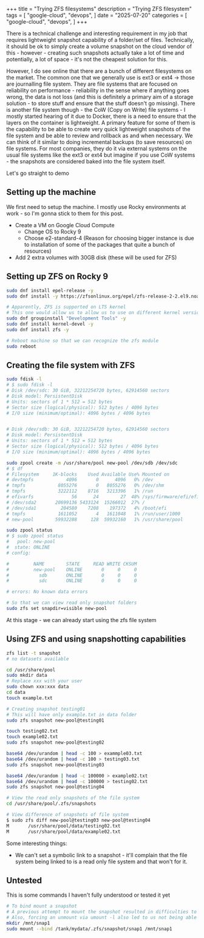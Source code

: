 +++
title = "Trying ZFS filesystems"
description = "Trying ZFS filesystem"
tags = [
    "google-cloud",
    "devops",
]
date = "2025-07-20"
categories = [
    "google-cloud",
    "devops",
]
+++

There is a technical challenge and interesting requirement in my job that requires lightweight snapshot capability of a folder/set of files. Technically, it should be ok to simply create a volume snapshot on the cloud vendor of this - however - creating such snapshots actually take a lot of time and potentially, a lot of space - it's not the cheapest solution for this.

However, I do see online that there are a bunch of different filesystems on the market. The common one that we generally use is ext3 or ext4 -> those are journalling file system. They are file systems that are focused on reliability on performance - reliability in the sense where if anything goes wrong, the data is not loss (and this is definitely a primary aim of a storage solution - to store stuff and ensure that the stuff doesn't go missing). There is another file system though - the CoW (Copy on Write) file systems - I mostly started hearing of it due to Docker, there is a need to ensure that the layers on the container is lightweight. A primary feature for some of them is the capability to be able to create very quick lightweight snapshots of the file system and be able to review and rollback as and when necessary. We can think of it similar to doing incremental backups (to save resources) on file systems. For most companies, they do it via external systems on the usual file systems like the ext3 or ext4 but imagine if you use CoW systems - the snapshots are considered baked into the file system itself.

Let's go straight to demo

## Setting up the machine

We first need to setup the machine. I mostly use Rocky environments at work - so I'm gonna stick to them for this post.

- Create a VM on Google Cloud Compute
  - Change OS to Rocky 9
  - Choose e2-standard-4 (Reason for choosing bigger instance is due to installation of some of the packages that quite a bunch of resources)
- Add 2 extra volumes with 30GB disk (these will be used for ZFS)

## Setting up ZFS on Rocky 9

```bash
sudo dnf install epel-release -y
sudo dnf install -y https://zfsonlinux.org/epel/zfs-release-2-2.el9.noarch.rpm

# Apparently, ZFS is supported on LTS kernel
# This one would allow us to allow us to use on different kernel versions
sudo dnf groupinstall "Development Tools" -y
sudo dnf install kernel-devel -y
sudo dnf install zfs -y

# Reboot machine so that we can recognize the zfs module
sudo reboot
```

## Creating the file system with ZFS

```bash
sudo fdisk -l
# $ sudo fdisk -l
# Disk /dev/sdc: 30 GiB, 32212254720 bytes, 62914560 sectors
# Disk model: PersistentDisk  
# Units: sectors of 1 * 512 = 512 bytes
# Sector size (logical/physical): 512 bytes / 4096 bytes
# I/O size (minimum/optimal): 4096 bytes / 4096 bytes


# Disk /dev/sdb: 30 GiB, 32212254720 bytes, 62914560 sectors
# Disk model: PersistentDisk  
# Units: sectors of 1 * 512 = 512 bytes
# Sector size (logical/physical): 512 bytes / 4096 bytes
# I/O size (minimum/optimal): 4096 bytes / 4096 bytes

sudo zpool create -m /usr/share/pool new-pool /dev/sdb /dev/sdc
# $ df
# Filesystem     1K-blocks    Used Available Use% Mounted on
# devtmpfs            4096       0      4096   0% /dev
# tmpfs            8055276       0   8055276   0% /dev/shm
# tmpfs            3222112    8716   3213396   1% /run
# efivarfs              56      24        27  48% /sys/firmware/efi/efivars
# /dev/sda2       20699136 5433124  15266012  27% /
# /dev/sda1         204580    7208    197372   4% /boot/efi
# tmpfs            1611052       4   1611048   1% /run/user/1000
# new-pool        59932288     128  59932160   1% /usr/share/pool

sudo zpool status
# $ sudo zpool status
#   pool: new-pool
#  state: ONLINE
# config:

#         NAME        STATE     READ WRITE CKSUM
#         new-pool    ONLINE       0     0     0
#           sdb       ONLINE       0     0     0
#           sdc       ONLINE       0     0     0

# errors: No known data errors

# So that we can view read only snapshot folders
sudo zfs set snapdir=visible new-pool
```

At this stage - we can already start using the zfs file system

## Using ZFS and using snapshotting capabilities

```bash
zfs list -t snapshot
# no datasets available

cd /usr/share/pool
sudo mkdir data
# Replace xxx with your user
sudo chown xxx:xxx data
cd data
touch example.txt

# Creating snapshot testing01
# This will have only example.txt in data folder
sudo zfs snapshot new-pool@testing01

touch testing02.txt
touch example02.txt
sudo zfs snapshot new-pool@testing02

base64 /dev/urandom | head -c 100 > exammple03.txt
base64 /dev/urandom | head -c 100 > testing03.txt
sudo zfs snapshot new-pool@testing03

base64 /dev/urandom | head -c 100000 > example02.txt
base64 /dev/urandom | head -c 100000 > testing02.txt
sudo zfs snapshot new-pool@testing04

# View the read only snapshots of the file system
cd /usr/share/pool/.zfs/snapshots

# View difference of snapshots of file system
$ sudo zfs diff new-pool@testing03 new-pool@testing04
M       /usr/share/pool/data/testing02.txt
M       /usr/share/pool/data/example02.txt
```

Some interesting things:
- We can't set a symbolic link to a snapshot - it'll complain that the file system being linked to is a read only file system and that won't for it.

## Untested 

This is some commands I haven't fully understood or tested it yet

```bash
# To bind mount a snapshot
# A previous attempt to mount the snapshot resulted in difficulties to unmount (due to busy device)
# Also, forcing an unmount via umount -l also led to us not being able to access the dir on .zfs snapshot folder. It complains of too many symbolic links (probably due to bad commnads and procedures)
mkdir /mnt/snap1
sudo mount --bind /tank/mydata/.zfs/snapshot/snap1 /mnt/snap1
```